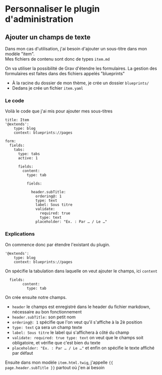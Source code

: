 # Personnaliser le plugin d'administration 

## Ajouter un champs de texte

Dans mon cas d'utilisation, j'ai besoin d'ajouter un sous-titre dans mon modèle "item".  
Mes fichiers de contenu sont donc de types `item.md`  

On va utiliser la possibilité de Grav d'étendre les formulaires. 
La gestion des formulaires est faites dans des fichiers appelés "blueprints"

- À la racine du dossier de mon thème, je crée un dossier `blueprints/`
- Dedans je crée un fichier `item.yaml`

### Le code

Voilà le code que j'ai mis pour ajouter mes sous-titres
```
title: Item
'@extends':
    type: blog
    context: blueprints://pages

form:
  fields:
    tabs:
      type: tabs
      active: 1

      fields:
        content:
          type: tab

          fields:

            header.subTitle:
              ordering@: 1
              type: text
              label: Sous titre
              validate:
                required: true
                type: text
              placeholder: "Ex. : Par … / Le …"
```

### Explications 

On commence donc par étendre l'existant du plugin.
```
'@extends':
    type: blog
    context: blueprints://pages
```

On spécifie la tabulation dans laquelle on veut ajouter le champs, ici `content`
```
  fields:
        content:
          type: tab
```

On crée ensuite notre champs. 

- `header` le champs est enregistré dans le header du fichier markdown, nécessaire au bon fonctionnement
- `header.subTitle:` son petit nom
- `ordering@: 1` spécifie que l'on veut qu'il s'affiche à la 2è position
- `type: text` ça sera un champ texte
- `label: Sous titre` le label qui s'affichera à côté du champ
- `validate:
        required: true
        type: text`
   on veut que le champs soit obligatoire, et vérifie que c'est bien du texte
- `placeholder: "Ex. : Par … / Le …"` et enfin on spécifie le texte affiché par défaut

Ensuite dans mon modèle `item.html.twig`, j'appelle `{{ page.header.subTitle }}` partout où j'en ai besoin
